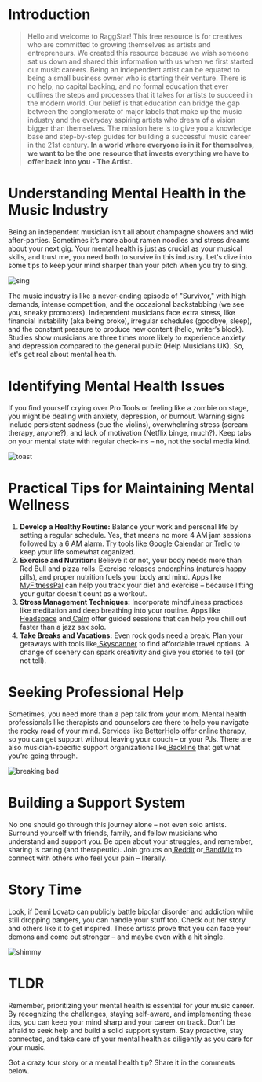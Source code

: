 <script lang='ts'>
  import BlogPageTemplate from '$lib/components/blog/BlogPageTemplate.svelte';
  import type { BlogCardProps } from '$lib/managers/BlogManager';
  import { ASSETS_PATH } from '$lib/managers/BlogManager';
  import { orderedBlogPosts } from '$lib/managers/BlogManager';
  import { page } from '$app/stores';

  const blogPostInfo: BlogCardProps = orderedBlogPosts.find((post) => post.slug === $page.route.id?.split('/')[3]);
  const assetsUrl = `${ASSETS_PATH}/${blogPostInfo.image}`;

  const gif1 = `${assetsUrl}/gif1.gif`;
  const gif2 = `${assetsUrl}/gif2.gif`;
  const gif3 = `${assetsUrl}/gif3.gif`;
  const gif4 = `${assetsUrl}/gif4.gif`;
</script>

<BlogPageTemplate
  title={blogPostInfo.title}
  subtitle={blogPostInfo.subtitle}
  published_date={blogPostInfo.date_published}
  coverImg={blogPostInfo.image}>

# Introduction
> Hello and welcome to RaggStar! This free resource is for creatives who are committed to growing themselves as artists and entrepreneurs. We created this resource because we wish someone sat us down and shared this information with us when we first started our music careers. Being an independent artist can be equated to being a small business owner who is starting their venture. There is no help, no capital backing, and no formal education that ever outlines the steps and processes that it takes for artists to succeed in the modern world. Our belief is that education can bridge the gap between the conglomerate of major labels that make up the music industry and the everyday aspiring artists who dream of a vision bigger than themselves. The mission here is to give you a knowledge base and step-by-step guides for building a successful music career in the 21st century. **In a world where everyone is in it for themselves, we want to be the one resource that invests everything we have to offer back into you - The Artist.**

# Understanding Mental Health in the Music Industry

Being an independent musician isn’t all about champagne showers and wild after-parties. Sometimes it’s more about ramen noodles and stress dreams about your next gig. Your mental health is just as crucial as your musical skills, and trust me, you need both to survive in this industry. Let's dive into some tips to keep your mind sharper than your pitch when you try to sing.

![sing]({gif1})

The music industry is like a never-ending episode of "Survivor," with high demands, intense competition, and the occasional backstabbing (we see you, sneaky promoters). Independent musicians face extra stress, like financial instability (aka being broke), irregular schedules (goodbye, sleep), and the constant pressure to produce new content (hello, writer’s block). Studies show musicians are three times more likely to experience anxiety and depression compared to the general public (Help Musicians UK). So, let's get real about mental health.


# Identifying Mental Health Issues

If you find yourself crying over Pro Tools or feeling like a zombie on stage, you might be dealing with anxiety, depression, or burnout. Warning signs include persistent sadness (cue the violins), overwhelming stress (scream therapy, anyone?), and lack of motivation (Netflix binge, much?). Keep tabs on your mental state with regular check-ins – no, not the social media kind.

![toast]({gif2})


# Practical Tips for Maintaining Mental Wellness



1. **Develop a Healthy Routine:** Balance your work and personal life by setting a regular schedule. Yes, that means no more 4 AM jam sessions followed by a 6 AM alarm. Try tools like[ Google Calendar](https://calendar.google.com/) or[ Trello](https://trello.com/) to keep your life somewhat organized.
2. **Exercise and Nutrition:** Believe it or not, your body needs more than Red Bull and pizza rolls. Exercise releases endorphins (nature’s happy pills), and proper nutrition fuels your body and mind. Apps like[ MyFitnessPal](https://www.myfitnesspal.com/) can help you track your diet and exercise – because lifting your guitar doesn't count as a workout.
3. **Stress Management Techniques:** Incorporate mindfulness practices like meditation and deep breathing into your routine. Apps like[ Headspace](https://www.headspace.com/) and[ Calm](https://www.calm.com/) offer guided sessions that can help you chill out faster than a jazz sax solo.
4. **Take Breaks and Vacations:** Even rock gods need a break. Plan your getaways with tools like[ Skyscanner](https://www.skyscanner.com/) to find affordable travel options. A change of scenery can spark creativity and give you stories to tell (or not tell).


# Seeking Professional Help

Sometimes, you need more than a pep talk from your mom. Mental health professionals like therapists and counselors are there to help you navigate the rocky road of your mind. Services like[ BetterHelp](https://www.betterhelp.com/) offer online therapy, so you can get support without leaving your couch – or your PJs. There are also musician-specific support organizations like[ Backline](https://backline.care/) that get what you’re going through.

![breaking bad]({gif3})

# Building a Support System

No one should go through this journey alone – not even solo artists. Surround yourself with friends, family, and fellow musicians who understand and support you. Be open about your struggles, and remember, sharing is caring (and therapeutic). Join groups on[ Reddit](https://www.reddit.com/r/Musicians/) or[ BandMix](https://www.bandmix.com/) to connect with others who feel your pain – literally.


# Story Time

Look, if Demi Lovato can publicly battle bipolar disorder and addiction while still dropping bangers, you can handle your stuff too. Check out her story and others like it to get inspired. These artists prove that you can face your demons and come out stronger – and maybe even with a hit single.

![shimmy]({gif4})

# TLDR

Remember, prioritizing your mental health is essential for your music career. By recognizing the challenges, staying self-aware, and implementing these tips, you can keep your mind sharp and your career on track. Don’t be afraid to seek help and build a solid support system. Stay proactive, stay connected, and take care of your mental health as diligently as you care for your music.

Got a crazy tour story or a mental health tip? Share it in the comments below.

</BlogPageTemplate>
